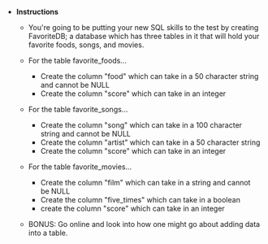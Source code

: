 * **Instructions**

	* You're going to be putting your new SQL skills to the test by creating FavoriteDB; a database which has three tables in it that will hold your favorite foods, songs, and movies.

	* For the table favorite_foods...
		* Create the column "food" which can take in a 50 character string and cannot be NULL
		* Create the column "score" which can take in an integer

	* For the table favorite_songs...
		* Create the column "song" which can take in a 100 character string and cannot be NULL
		* Create the column "artist" which can take in a 50 character string
		* Create the column "score" which can take in an integer

	* For the table favorite_movies...
		* Create the column "film" which can take in a string and cannot be NULL
		* Create the column "five_times" which can take in a boolean
		* create the column "score" which can take in an integer

	* BONUS: Go online and look into how one might go about adding data into a table.
